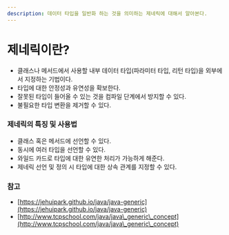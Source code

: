 ```yaml
---
description: 데이터 타입을 일반화 하는 것을 의미하는 제네릭에 대해서 알아본다.
---
```


# 제네릭이란?

* 클래스나 메서드에서 사용할 내부 데이터 타입(파라미터 타입, 리턴 타입)을 외부에서 지정하는 기법이다.
* 타입에 대한 안정성과 유연성을 확보한다.
* 잘못된 타입이 들어올 수 있는 것을 컴파일 단계에서 방지할 수 있다.
* 불필요한 타입 변환을 제거할 수 있다.



### 제네릭의 특징 및 사용법

* 클래스 혹은 메서드에 선언할 수 있다.
* 동시에 여러 타입을 선언할 수 있다.
* 와일드 카드로 타입에 대한 유연한 처리가 가능하게 해준다.
* 제네릭 선언 및 정의 시 타입에 대한 상속 관계를 지정할 수 있다.



### 참고

* [https://jehuipark.github.io/java/java-generic](https://jehuipark.github.io/java/java-generic)
* [http://www.tcpschool.com/java/java\_generic\_concept](http://www.tcpschool.com/java/java\_generic\_concept)
